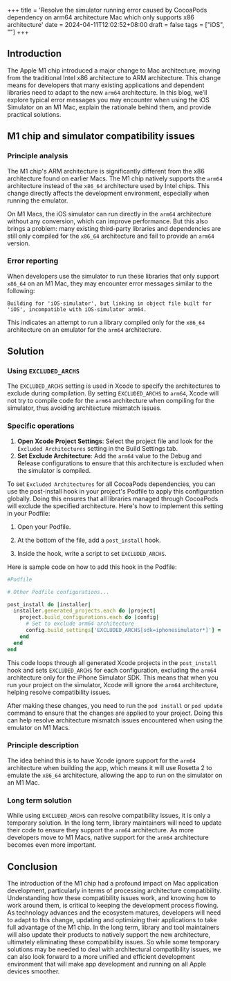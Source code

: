 +++
title = 'Resolve the simulator running error caused by CocoaPods dependency on arm64 architecture Mac which only supports x86 architecture'
date = 2024-04-11T12:02:52+08:00
draft = false
tags = ["iOS", ""]
+++

## Introduction

The Apple M1 chip introduced a major change to Mac architecture, moving from the traditional Intel x86 architecture to ARM architecture. This change means for developers that many existing applications and dependent libraries need to adapt to the new `arm64` architecture. In this blog, we’ll explore typical error messages you may encounter when using the iOS Simulator on an M1 Mac, explain the rationale behind them, and provide practical solutions.

## M1 chip and simulator compatibility issues

### Principle analysis

The M1 chip's ARM architecture is significantly different from the x86 architecture found on earlier Macs. The M1 chip natively supports the `arm64` architecture instead of the `x86_64` architecture used by Intel chips. This change directly affects the development environment, especially when running the emulator.

On M1 Macs, the iOS simulator can run directly in the `arm64` architecture without any conversion, which can improve performance. But this also brings a problem: many existing third-party libraries and dependencies are still only compiled for the `x86_64` architecture and fail to provide an `arm64` version.

### Error reporting

When developers use the simulator to run these libraries that only support `x86_64` on an M1 Mac, they may encounter error messages similar to the following:

```
Building for 'iOS-simulator', but linking in object file built for 'iOS', incompatible with iOS-simulator arm64.
```

This indicates an attempt to run a library compiled only for the `x86_64` architecture on an emulator for the `arm64` architecture.

## Solution

### Using `EXCLUDED_ARCHS`

The `EXCLUDED_ARCHS` setting is used in Xcode to specify the architectures to exclude during compilation. By setting `EXCLUDED_ARCHS` to `arm64`, Xcode will not try to compile code for the `arm64` architecture when compiling for the simulator, thus avoiding architecture mismatch issues.

### Specific operations

1. **Open Xcode Project Settings**: Select the project file and look for the `Excluded Architectures` setting in the Build Settings tab.
2. **Set Exclude Architecture**: Add the `arm64` value to the Debug and Release configurations to ensure that this architecture is excluded when the simulator is compiled.

To set `Excluded Architectures` for all CocoaPods dependencies, you can use the post-install hook in your project's Podfile to apply this configuration globally. Doing this ensures that all libraries managed through CocoaPods will exclude the specified architecture. Here's how to implement this setting in your Podfile:

1. Open your Podfile.

2. At the bottom of the file, add a `post_install` hook.

3. Inside the hook, write a script to set `EXCLUDED_ARCHS`.

Here is sample code on how to add this hook in the Podfile:

```ruby
#Podfile

# Other Podfile configurations...

post_install do |installer|
  installer.generated_projects.each do |project|
    project.build_configurations.each do |config|
      # Set to exclude arm64 architecture
      config.build_settings['EXCLUDED_ARCHS[sdk=iphonesimulator*]'] = 'arm64'
    end
  end
end
```

This code loops through all generated Xcode projects in the `post_install` hook and sets `EXCLUDED_ARCHS` for each configuration, excluding the `arm64` architecture only for the iPhone Simulator SDK. This means that when you run your project on the simulator, Xcode will ignore the `arm64` architecture, helping resolve compatibility issues.

After making these changes, you need to run the `pod install` or `pod update` command to ensure that the changes are applied to your project. Doing this can help resolve architecture mismatch issues encountered when using the emulator on M1 Macs.

### Principle description

The idea behind this is to have Xcode ignore support for the `arm64` architecture when building the app, which means it will use Rosetta 2 to emulate the `x86_64` architecture, allowing the app to run on the simulator on an M1 Mac.

### Long term solution

While using `EXCLUDED_ARCHS` can resolve compatibility issues, it is only a temporary solution. In the long term, library maintainers will need to update their code to ensure they support the `arm64` architecture. As more developers move to M1 Macs, native support for the `arm64` architecture becomes even more important.

## Conclusion

The introduction of the M1 chip had a profound impact on Mac application development, particularly in terms of processing architecture compatibility. Understanding how these compatibility issues work, and knowing how to work around them, is critical to keeping the development process flowing. As technology advances and the ecosystem matures, developers will need to adapt to this change, updating and optimizing their applications to take full advantage of the M1 chip. In the long term, library and tool maintainers will also update their products to natively support the new architecture, ultimately eliminating these compatibility issues. So while some temporary solutions may be needed to deal with architectural compatibility issues, we can also look forward to a more unified and efficient development environment that will make app development and running on all Apple devices smoother.

